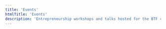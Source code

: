 ```yaml
---
title: 'Events'
htmlTitle: 'Events'
description: 'Entrepreneurship workshops and talks hosted for the BTF community.'
---
```

